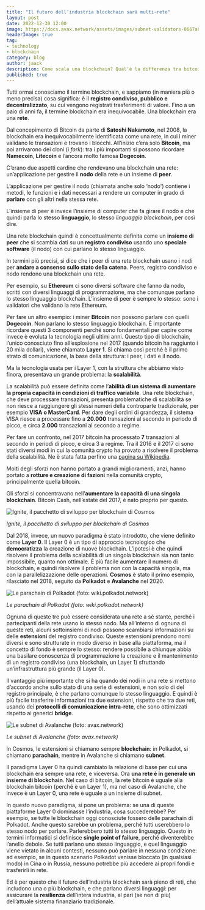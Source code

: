```yaml
---
title: "Il futuro dell’industria blockchain sarà multi-rete"
layout: post
date: 2022-12-30 12:00
image: https://docs.avax.network/assets/images/subnet-validators-0667a8ef05ae5dc26a545d2f52333208.png
headerImage: true
tag:
- technology
- blockchain
category: blog
author: jaack
description: Come scala una blockchain? Qual'è la differenza tra bitcoin, ethereum e avalanche e cosmos? Un breve viaggio nel futuro delle reti multi-blockchain e delle implicazioni per l’utente finale
published: true
---
```


Tutti ormai conosciamo il termine blockchain, e sappiamo (in maniera più o meno precisa) cosa significa: è il **registro condiviso, pubblico e decentralizzato**, su cui vengono registrati trasferimenti di valore.
Fino a un paio di anni fa, il termine blockchain era inequivocabile. Una blockchain era una **rete**.

Dal concepimento di Bitcoin da parte di **Satoshi Nakamoto**, nel 2008, la blockchain era inequivocabilmente identificata come una rete, in cui i miner validano le transazioni e trovano i blocchi. All’inizio c’era solo **Bitcoin**, ma poi arrivarono dei cloni (i *fork*): tra i più importanti si possono ricordare **Namecoin**, **Litecoin** e l’ancora molto famosa **Dogecoin**.

C’erano due aspetti cardine che rendevano una blockchain una rete: un’applicazione per gestire il **nodo** della rete e un insieme di **peer**.

L’applicazione per gestire il nodo (chiamata anche solo ‘nodo') contiene i metodi, le funzioni e i dati necessari a rendere un computer in grado di **parlare** con gli altri nella stessa rete.

L’insieme di peer è invece l’insieme di computer che fa girare il nodo e che quindi parla lo stesso **linguaggio**, lo stesso *linguaggio blockchain*, per così dire.

Una rete blockchain quindi è concettualmente definita come un **insieme di peer** che si scambia dati su un **registro condiviso** usando uno **speciale software** (il nodo) con cui parlano lo stesso linguaggio.

In termini più precisi, si dice che i peer di una rete blockchain usano i nodi per **andare a consenso sullo stato della catena**. Peers, registro condiviso e nodo rendono una blockchain una rete.

Per esempio, su **Ethereum** ci sono diversi software che fanno da nodo, scritti con diversi linguaggi di programmazione, ma che comunque parlano lo stesso linguaggio blockchain. L’insieme di peer è sempre lo stesso: sono i validatori che validano la rete Ethereum.

Per fare un altro esempio: i miner **Bitcoin** non possono parlare con quelli **Dogecoin**. Non parlano lo stesso linguaggio blockchain. È importante ricordare questi 3 componenti perché sono fondamentali per capire come invece è evoluta la tecnologia negli ultimi anni.
Questo tipo di blockchain, l’unico conosciuto fino all’esplosione nel 2017 (quando bitcoin ha raggiunto i 20 mila dollari), viene chiamato **Layer 1**. Si chiama così perché è il primo strato di comunicazione, la base della struttura: i peer, i dati e il nodo.

Ma la tecnologia usata per i Layer 1, con la struttura che abbiamo visto finora, presentava un grande problema: la **scalabilità**.

La scalabilità può essere definita come l’**abilità di un sistema di aumentare la propria capacità in condizioni di traffico variabile**. Una rete blockchain, che deve processare transazioni, presenta problematiche di scalabilità se non riesce a raggiungere gli stessi numeri della controparte tradizionale, per esempio **VISA o MasterCard**. Per dare degli ordini di grandezza, il sistema VISA riesce a processare fino a **20.000** transazioni al secondo in periodo di picco, e circa **2.000** transazioni al secondo a regime.

Per fare un confronto, nel 2017 bitcoin ha processato **7** transazioni al secondo in periodi di picco, e circa 3 a regime. Tra il 2016 e il 2017 ci sono stati diversi modi in cui la comunità crypto ha provato a risolvere il problema della scalabilità. Ne è stata fatta perfino una [pagina su Wikipedia](https://en.wikipedia.org/wiki/Bitcoin_scalability_problem#:~:text=The%20Bitcoin%20scalability%20problem%20refers,limited%20in%20size%20and%20frequency.).

Molti degli sforzi non hanno portato a grandi miglioramenti, anzi, hanno portato a **rotture e creazione di fazioni** nella comunità crypto, principalmente quella bitcoin.

Gli sforzi si concentravano nell’**aumentare la capacità di una singola blockchain**. Bitcoin Cash, nell’estate del 2017, è nato proprio per questo.

<img class="image" src="https://ignite.com/_nuxt/img/1584f4d.webp" alt="Ignite, il pacchetto di sviluppo per blockchain di Cosmos" >

*Ignite, il pacchetto di sviluppo per blockchain di Cosmos*

Dal 2018, invece, un nuovo paradigma è stato introdotto, che viene definito come **Layer 0**. Il Layer 0 è un tipo di approccio tecnologico che **democratizza** la creazione di nuove blockchain. L’ipotesi è che quindi risolvere il problema della scalabilità di un singola blockchain sia non tanto impossibile, quanto non ottimale. È più facile aumentare il numero di blockchain, e quindi risolvere il problema non con la capacità singola, ma con la parallelizzazione delle operazioni.
**Cosmos** è stato il primo esempio, rilasciato nel 2018, seguito da **Polkadot** e **Avalanche** nel 2020.

<img class="image" src="https://wiki.polkadot.network/assets/images/one-parachain-f8e0673144a718bd67834cdd69894ca2.png" alt="Le parachain di Polkadot (foto: wiki.polkadot.network)" >

*Le parachain di Polkadot (foto: wiki.polkadot.network)*

Ognuna di queste tre può essere considerata una rete a sé stante, perché i partecipanti della rete usano lo stesso nodo. Ma all’interno di ognuna di queste reti, alcuni sottoinsiemi di nodi possono scambiarsi informazioni su delle **estensioni** del registro condiviso. Queste estensioni prendono nomi diversi e sono strutturate in modo diverso in base alla piattaforma, ma il concetto di fondo è sempre lo stesso: rendere possibile a chiunque abbia una basilare conoscenza di programmazione la creazione e il mantenimento di un registro condiviso (una blockchain, un Layer 1) sfruttando un’infrastruttura più grande (il Layer 0).

Il vantaggio più importante che si ha quando dei nodi in una rete si mettono d’accordo anche sullo stato di una serie di estensioni, e non solo di del registro principale, è che parlano comunque lo stesso linguaggio. E quindi è più facile trasferire informazioni tra due estensioni, rispetto che tra due reti, usando dei **protocolli di comunicazione intra-rete**, che sono ottimizzati rispetto ai generici **bridge**.

<img class="image" src="https://docs.avax.network/assets/images/subnet-validators-0667a8ef05ae5dc26a545d2f52333208.png" alt="Le subnet di Avalanche (foto: avax.network)" >

*Le subnet di Avalanche (foto: avax.network)*

In Cosmos, le estensioni si chiamano sempre **blockchain**: in Polkadot, si chiamano **parachain**, mentre in Avalanche si chiamano **subnet**.

Il paradigma Layer 0 ha quindi cambiato la relazione di base per cui una blockchain era sempre una rete, e viceversa. Ora **una rete è in generale un insieme di blockchain**. Nel caso di bitcoin, la rete bitcoin è uguale alla blockchain bitcoin (perché è un Layer 1), ma nel caso di Avalanche, che invece è un Layer 0, una rete è uguale a un insieme di subnet.

In questo nuovo paradigma, si pone un problema: se una di queste piattaforme Layer 0 dominasse l’industria, cosa succederebbe? Per esempio, se tutte le blockchain oggi conosciute fossero delle parachain di Polkadot. Anche questo sarebbe un problema, perché tutti userebbero lo stesso nodo per parlare. Parlerebbero tutti lo stesso linguaggio. Questo in termini informatici si definisce **single point of failure**, perché diventerebbe l’anello debole. Se tutti parlano uno stesso linguaggio, e quel linguaggio viene vietato in alcuni contesti, nessuno può parlare in nessuna condizione: ad esempio, se in questo scenario Polkadot venisse bloccato (in qualsiasi modo) in Cina o in Russia, nessuno potrebbe più accedere ai propri fondi e trasferirli in rete.

Ed è per questo che il futuro dell’industria blockchain sarà pieno di reti, che includono una o più blockchain, e che parlano diversi linguaggi: per assicurare la **resilienza** dell’intera industria, al pari (se non di più) dell’attuale sistema finanziario tradizionale.
